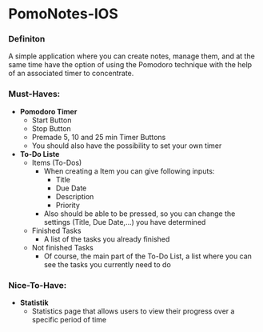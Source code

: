 # PomoNotes-IOS

### Definiton

A simple application where you can create notes, manage them, and at the same time have the option of using the Pomodoro technique with the help of an associated timer to concentrate.

### Must-Haves:

- **Pomodoro Timer**
    - Start Button
    - Stop Button
    - Premade 5, 10 and 25 min Timer Buttons
    - You should also have the possibility to set your own timer
- **To-Do Liste**
    - Items (To-Dos)
        - When creating a Item you can give following inputs:
            - Title
            - Due Date
            - Description
            - Priority
        - Also should be able to be pressed, so you can change the settings (Title, Due Date,…) you have determined
    - Finished Tasks
        - A list of the tasks you already finished
    - Not finished Tasks
        - Of course, the main part of the To-Do List, a list where you can see the tasks you currently need to do

### Nice-To-Have:

- **Statistik**
    - Statistics page that allows users to view their progress over a specific period of time
